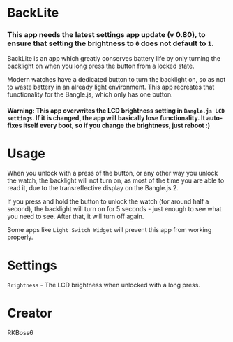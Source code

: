# BackLite
### This app needs the latest settings app update (v 0.80), to ensure that setting the brightness to `0` does not default to `1`.

BackLite is an app which greatly conserves battery life by only turning the backlight on when you long press the button from a locked state.

Modern watches have a dedicated button to turn the backlight on, so as not to waste battery in an already light environment. This app recreates that functionality for the Bangle.js, which only has one button.

#### Warning: This app overwrites the LCD brightness setting in `Bangle.js LCD settings`. If it is changed, the app will basically lose functionality. It auto-fixes itself every boot, so if you change the brightness, just reboot :)
# Usage
When you unlock with a press of the button, or any other way you unlock the watch, the backlight will not turn on, as most of the time you are able to read it, due to the transreflective display on the Bangle.js 2. 

If you press and hold the button to unlock the watch (for around half a second), the backlight will turn on for 5 seconds - just enough to see what you need to see. After that, it will turn off again.

Some apps like `Light Switch Widget` will prevent this app from working properly.
# Settings
`Brightness` - The LCD brightness when unlocked with a long press.
# Creator
RKBoss6
